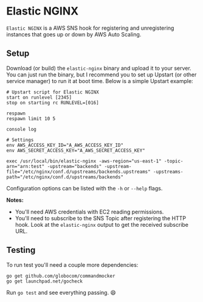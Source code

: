 Elastic NGINX
=============

`Elastic NGINX` is a AWS SNS hook for registering and unregistering instances that goes up or down by AWS Auto Scaling.


Setup
-----

Download (or build) the `elastic-nginx` binary and upload it to your server. You can just run the binary, but I recommend you to set up Upstart (or other service manager) to run it at boot time. Below is a simple Upstart example:

```
# Upstart script for Elastic NGINX
start on runlevel [2345]
stop on starting rc RUNLEVEL=[016]

respawn
respawn limit 10 5

console log

# Settings
env AWS_ACCESS_KEY_ID="A_AWS_ACCESS_KEY_ID"
env AWS_SECRET_ACCESS_KEY="A_AWS_SECRET_ACCESS_KEY"

exec /usr/local/bin/elastic-nginx -aws-region="us-east-1" -topic-arn="arn:test" -upstream="backends" -upstream-file="/etc/nginx/conf.d/upstreams/backends.upstreams" -upstreams-path="/etc/nginx/conf.d/upstreams/backends"
```

Configuration options can be listed with the `-h` or `--help` flags.

**Notes:**

  * You'll need AWS credentials with EC2 reading permissions.
  * You'll need to subscribe to the SNS Topic after registering the HTTP hook. Look at the `elastic-nginx` output to get the received subscribe URL.


Testing
-------

To run test you'll need a couple more dependencies:

```
go get github.com/globocom/commandmocker
go get launchpad.net/gocheck
```

Run `go test` and see everything passing. :smile:
